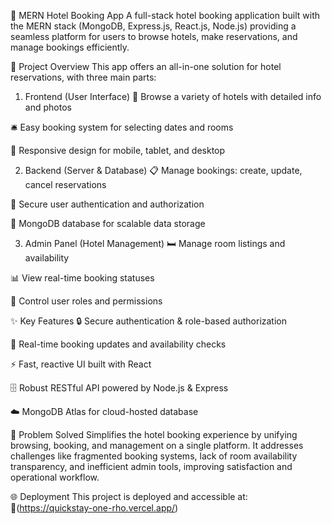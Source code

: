 🏨 MERN Hotel Booking App
A full-stack hotel booking application built with the MERN stack (MongoDB, Express.js, React.js, Node.js) providing a seamless platform for users to browse hotels, make reservations, and manage bookings efficiently.

🚀 Project Overview
This app offers an all-in-one solution for hotel reservations, with three main parts:

1. Frontend (User Interface)
🏨 Browse a variety of hotels with detailed info and photos

🛎️ Easy booking system for selecting dates and rooms

📱 Responsive design for mobile, tablet, and desktop

2. Backend (Server & Database)
📋 Manage bookings: create, update, cancel reservations

🔐 Secure user authentication and authorization

💾 MongoDB database for scalable data storage

3. Admin Panel (Hotel Management)
🛏️ Manage room listings and availability

📊 View real-time booking statuses

👥 Control user roles and permissions

✨ Key Features
🔒 Secure authentication & role-based authorization

📅 Real-time booking updates and availability checks

⚡ Fast, reactive UI built with React

🗄️ Robust RESTful API powered by Node.js & Express

☁️ MongoDB Atlas for cloud-hosted database

🎯 Problem Solved
Simplifies the hotel booking experience by unifying browsing, booking, and management on a single platform. It addresses challenges like fragmented booking systems, lack of room availability transparency, and inefficient admin tools, improving satisfaction and operational workflow.

🌐 Deployment
This project is deployed and accessible at:
🔗(https://quickstay-one-rho.vercel.app/)

